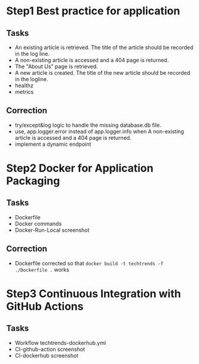 
# Step1 Best practice for application

## Tasks 
* An existing article is retrieved. The title of the article should be recorded in the log line.
* A non-existing article is accessed and a 404 page is returned. 
* The "About Us" page is retrieved.
* A new article is created. The title of the new article should be recorded in the logline.
* healthz
* metrics

## Correction
* try/except&log logic to handle the missing database.db file.
* use, app.logger.error instead of app.logger.info when A non-existing article is accessed and a 404 page is returned. 
* implement a dynamic endpoint

# Step2 Docker for Application Packaging

## Tasks 
* Dockerfile
* Docker commands 
* Docker-Run-Local screenshot

## Correction
* Dockerfile corrected so that `docker build -t techtrends -f ./Dockerfile .` works

# Step3 Continuous Integration with GitHub Actions

## Tasks 
* Workflow techtrends-dockerhub.yml
* CI-github-action screenshot
* CI-dockerhub screenshot